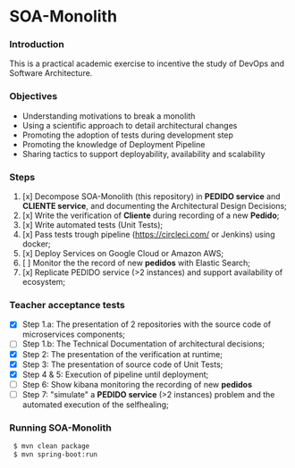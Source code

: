 # SOA-Monolith
### Introduction 

This is a practical academic exercise to incentive the study of DevOps and Software Architecture.

### Objectives
* Understanding motivations to break a monolith
* Using a scientific approach to detail architectural changes
* Promoting the adoption of tests during development step
* Promoting the knowledge of Deployment Pipeline
* Sharing tactics to support deployability, availability and scalability

### Steps 
1. [x] Decompose SOA-Monolith (this repository) in **PEDIDO service** and **CLIENTE service**, and documenting the Architectural Design Decisions;
2. [x] Write the verification of **Cliente** during recording of a new **Pedido**;
3. [x] Write automated tests (Unit Tests);
4. [x] Pass tests trough pipeline (https://circleci.com/ or Jenkins) using docker;
5. [x] Deploy Services on Google Cloud or Amazon AWS;
6. [ ] Monitor the the record of new **pedidos** with Elastic Search;
7. [x] Replicate PEDIDO service (>2 instances) and support availability of ecosystem;

### Teacher acceptance tests

* [x] Step 1.a: The presentation of 2 repositories with the source code of microservices components;
* [ ] Step 1.b: The Technical Documentation of architectural decisions;
* [x] Step 2: The presentation of the verification at runtime;
* [x] Step 3: The presentation of source code of Unit Tests;
* [x] Step 4 & 5: Execution of pipeline until deployment;
* [ ] Step 6: Show kibana monitoring the recording of new **pedidos**
* [ ] Step 7: "simulate" a **PEDIDO service** (>2 instances) problem and the automated execution of the selfhealing; 

### Running SOA-Monolith

```sh
 $ mvn clean package
 $ mvn spring-boot:run

```
